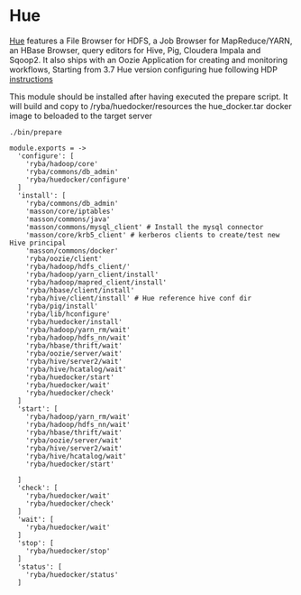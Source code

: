 
# Hue

[Hue][home] features a File Browser for HDFS, a Job Browser for MapReduce/YARN,
an HBase Browser, query editors for Hive, Pig, Cloudera Impala and Sqoop2.
It also ships with an Oozie Application for creating and monitoring workflows,
Starting from 3.7 Hue version
configuring hue following HDP [instructions][hdp-2.3.2.0-hue]

This module should be installed after having executed the prepare script.
It will build and copy to /ryba/huedocker/resources the hue_docker.tar docker image to
beloaded to the target server
```
./bin/prepare
```


    module.exports = -> 
      'configure': [
        'ryba/hadoop/core'
        'ryba/commons/db_admin'
        'ryba/huedocker/configure'
      ]
      'install': [
        'ryba/commons/db_admin'
        'masson/core/iptables'
        'masson/commons/java'
        'masson/commons/mysql_client' # Install the mysql connector    
        'masson/core/krb5_client' # kerberos clients to create/test new Hive principal
        'masson/commons/docker'
        'ryba/oozie/client'
        'ryba/hadoop/hdfs_client/'
        'ryba/hadoop/yarn_client/install'
        'ryba/hadoop/mapred_client/install'
        'ryba/hbase/client/install'
        'ryba/hive/client/install' # Hue reference hive conf dir
        'ryba/pig/install'
        'ryba/lib/hconfigure'
        'ryba/huedocker/install'
        'ryba/hadoop/yarn_rm/wait'
        'ryba/hadoop/hdfs_nn/wait'
        'ryba/hbase/thrift/wait'
        'ryba/oozie/server/wait'
        'ryba/hive/server2/wait'
        'ryba/hive/hcatalog/wait'
        'ryba/huedocker/start'    
        'ryba/huedocker/wait'
        'ryba/huedocker/check'
      ]
      'start': [
        'ryba/hadoop/yarn_rm/wait'
        'ryba/hadoop/hdfs_nn/wait'
        'ryba/hbase/thrift/wait'
        'ryba/oozie/server/wait'
        'ryba/hive/server2/wait'
        'ryba/hive/hcatalog/wait'
        'ryba/huedocker/start'

      ]
      'check': [
        'ryba/huedocker/wait'
        'ryba/huedocker/check'
      ]
      'wait': [
        'ryba/huedocker/wait'
      ]
      'stop': [
        'ryba/huedocker/stop'
      ]
      'status': [
        'ryba/huedocker/status'
      ]


[home]: http://gethue.com
[hdp-2.3.2.0-hue]:(http://docs.hortonworks.com/HDPDocuments/HDP2/HDP-2.3.2/bk_installing_manually_book/content/prerequisites_hue.html)
